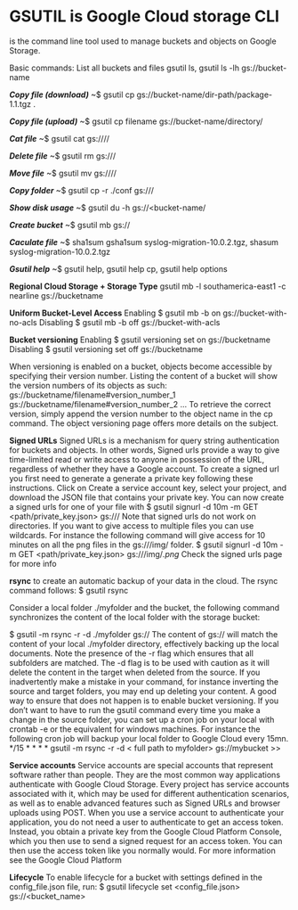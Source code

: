 # GSUTIL is Google Cloud storage CLI
is the command line tool used to manage buckets and objects on Google Storage. 

Basic commands:
List all buckets and files
gsutil ls, gsutil ls -lh gs://bucket-name

***Copy file (download)*** ~$ gsutil cp gs://bucket-name/dir-path/package-1.1.tgz .

***Copy file (upload)*** ~$ gsutil cp filename gs://bucket-name/directory/

***Cat file*** ~$  gsutil cat gs://<bucket-name>/<filepath>/

***Delete file*** ~$ gsutil rm gs://<bucket-name>/<filepath>

***Move file*** ~$ gsutil mv <src-filepath> gs://<bucket-name>/<directory>/<dest-filepath>

***Copy folder*** ~$ gsutil cp -r ./conf gs://<bucket-name>/

***Show disk usage*** ~$ gsutil du -h gs://<bucket-name/<directory>

***Create bucket*** ~$ gsutil mb gs://<bucket-name>

***Caculate file*** ~$ sha1sum	gsha1sum syslog-migration-10.0.2.tgz, shasum syslog-migration-10.0.2.tgz

***Gsutil help*** ~$ gsutil help, gsutil help cp, gsutil help options


**Regional Cloud Storage + Storage Type** 
gsutil mb -l southamerica-east1 -c nearline gs://bucketname

**Uniform Bucket-Level Access**
Enabling
  $ gsutil mb -b on gs://bucket-with-no-acls
Disabling 
  $ gsutil mb -b off gs://bucket-with-acls

**Bucket versioning**
Enabling
  $ gsutil versioning set on gs://bucketname
Disabling
  $ gsutil versioning set off gs://bucketname

When versioning is enabled on a bucket, objects become accessible by specifying their version number. Listing the content of a bucket will show the version numbers of its objects as such:
gs://bucketname/filename#version_number_1
gs://bucketname/filename#version_number_2
...
To retrieve the correct version, simply append the version number to the object name in the cp command.
The object versioning page offers more details on the subject.


**Signed URLs**
Signed URLs is a mechanism for query string authentication for buckets and objects. In other words, Signed urls provide a way to give time-limited read or write access to anyone in possession of the URL, regardless of whether they have a Google account. To create a signed url you first need to generate a generate a private key following these instructions. Click on Create a service account key, select your project, and download the JSON file that contains your private key.
You can now create a signed urls for one of your file with
$ gsutil signurl -d 10m -m GET <path/private_key.json>  gs://<bucketname>/<filename>
Note that signed urls do not work on directories. If you want to give access to multiple files you can use wildcards. For instance the following command will give access for 10 minutes on all the png files in the gs://<bucketname>/img/ folder.
$ gsutil signurl -d 10m -m GET <path/private_key.json> gs://<bucketname>/img/*.png*
Check the signed urls page for more info

**rsync**
to create an automatic backup of your data in the cloud. The rsync command follows:
$ gsutil rsync <source folder> <target folder>

Consider a local folder ./myfolder and the <bucketname> bucket, the following command synchronizes the content of the local folder with the storage bucket:

$ gsutil -m rsync -r -d ./myfolder gs://<bucketname>
The content of gs://<bucketname> will match the content of your local ./myfolder directory, effectively backing up the local documents.
Note the presence of the -r flag which ensures that all subfolders are matched.
The -d flag is to be used with caution as it will delete the content in the target when deleted from the source. If you inadvertently make a mistake in your command, for instance inverting the source and target folders, you may end up deleting your content. A good way to ensure that does not happen is to enable bucket versioning.
If you don’t want to have to run the gsutil command every time you make a change in the source folder, you can set up a cron job on your local with crontab -e or the equivalent for windows machines. For instance the following cron job will backup your local folder to Google Cloud every 15mn.
\*/15  * * * * gsutil -m rsync -r -d < full path to myfolder> gs://mybucket >> <full path to log file>


**Service accounts**
Service accounts are special accounts that represent software rather than people. They are the most common way applications authenticate with Google Cloud Storage. Every project has service accounts associated with it, which may be used for different authentication scenarios, as well as to enable advanced features such as Signed URLs and browser uploads using POST.
When you use a service account to authenticate your application, you do not need a user to authenticate to get an access token. Instead, you obtain a private key from the Google Cloud Platform Console, which you then use to send a signed request for an access token. You can then use the access token like you normally would. For more information see the Google Cloud Platform

**Lifecycle**
To enable lifecycle for a bucket with settings defined in the config_file.json file, run:
$ gsutil lifecycle set <config_file.json> gs://<bucket_name>

